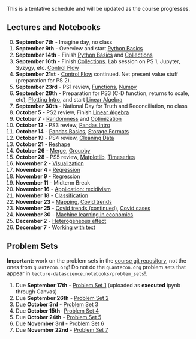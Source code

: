 This is a tentative schedule and will be updated as the course progresses.

## Lectures and Notebooks
0. **September 7th** - Imagine day, no class 
1. **September 9th** -  Overview and start [Python Basics](https://datascience.quantecon.org/python_fundamentals/basics.html)
2. **September 14th** - Finish [Python Basics](https://datascience.quantecon.org/python_fundamentals/basics.html) and [Collections](https://datascience.quantecon.org/python_fundamentals/collections.html)
3. **September 16th** - Finish [Collections](https://datascience.quantecon.org/python_fundamentals/collections.html). Lab session on PS 1, Jupyter, Syzygy, etc. [Control Flow](https://datascience.quantecon.org/python_fundamentals/control_flow.html)
4. **September 21st** - [Control Flow](https://datascience.quantecon.org/python_fundamentals/control_flow.html) continued. Net present value stuff (preparation for PS 2).
5. **September 23rd** - PS1 review, [Functions](https://datascience.quantecon.org/python_fundamentals/functions.html), [Numpy](https://datascience.quantecon.org/scientific/numpy_arrays.html)
6. **September 28th** - Preparation for PS3 (C-D function, returns to scale, etc), [Plotting Intro](https://datascience.quantecon.org/scientific/plotting.html), and start [Linear Algebra](https://datascience.quantecon.org/scientific/applied_linalg.html)
7. **September 30th** - National Day for Truth and Reconciliation, no class
8. **October 5** - PS2 review, Finish [Linear Algebra](https://datascience.quantecon.org/scientific/applied_linalg.html)
9.  **October 7** - [Randomness](https://datascience.quantecon.org/scientific/randomness.html) and [Optimization](https://datascience.quantecon.org/scientific/optimization.html)
10. **October 12** - PS3 review, [Pandas Intro](https://datascience.quantecon.org/pandas/intro.html)
11. **October 14** - [Pandas Basics](https://datascience.quantecon.org/pandas/basics.html), [Storage Formats](https://datascience.quantecon.org/pandas/storage_formats.html)
12. **October 19** - PS4 review, [Cleaning Data](https://datascience.quantecon.org/pandas/data_clean.html)
13. **October 21** - [Reshape](https://datascience.quantecon.org/pandas/reshape.html)
14. **October 26** - [Merge](https://datascience.quantecon.org/pandas/merge.html), [Groupby](https://datascience.quantecon.org/pandas/groupby.html)
15. **October 28** - PS5 review, [Matplotlib](https://datascience.quantecon.org/pandas/matplotlib.html), [Timeseries](https://datascience.quantecon.org/pandas/timeseries.html)
16. **November 2** - [Visualization](https://datascience.quantecon.org/applications/visualization_rules.html)
17. **November 4** - [Regression](https://datascience.quantecon.org/applications/regression.html)
18. **November 9** - [Regression](https://datascience.quantecon.org/applications/regression.html)
19. **November 11** - Midterm Break
20. **November 16** - [Application: recidivism](https://datascience.quantecon.org/applications/recidivism.html)
21. **November 18** - [Classification](https://datascience.quantecon.org/applications/classification.html)
22. **November 23** - [Mapping](https://datascience.quantecon.org/applications/maps.html), [Covid trends](https://github.com/ubcecon/ECON323_2020_Fall/blob/master/extra_notebooks/covid-trends.ipynb)
23. **November 25** - [Covid trends (continued)](https://github.com/ubcecon/ECON323_2020_Fall/blob/master/extra_notebooks/covid-trends.ipynb), [Covid cases](https://github.com/ubcecon/ECON323_2020_Fall/blob/master/extra_notebooks/covid-cases.ipynb)
24. **November 30** - [Machine learning in economics](https://datascience.quantecon.org/applications/ml_in_economics.html)
25. **December 2** - [Heterogeneous effect](https://datascience.quantecon.org/applications/heterogeneity.html)
26. **December 7** - [Working with text](https://datascience.quantecon.org/applications/working_with_text.html)

## Problem Sets
**Important:** work on the problem sets in the [course git repository](https://github.com/ubcecon/ECON323_2021_Fall/tree/master/problem_sets), not the ones from `quantecon.org`! Do not do the `quantecon.org` problem sets that appear in `lecture-datascience.notebooks/problem_sets`!.

1. Due **September 17th** - [Problem Set 1](/problem_sets/problem_set_1.ipynb) (uploaded as **executed** ipynb through Canvas)
2. Due **September 26th** - [Problem Set 2](/problem_sets/problem_set_2.ipynb)
3. Due **October 3rd** - [Problem Set 3](/problem_sets/problem_set_3.ipynb)
4. Due **October 15th**- [Problem Set 4](/problem_sets/problem_set_4.ipynb)
5. Due **October 24th** - [Problem Set 5](/problem_sets/problem_set_5.ipynb)
6. Due **November 3rd** - [Problem Set 6](/problem_sets/problem_set_6.ipynb)
7. Due **November 22nd** - [Problem Set 7](/problem_sets/problem_set_7.html)
<!-- 7. Due **November 19th** [Problem Set 8](https://datascience.quantecon.org/problem_sets/problem_set_8.html) or the exercises from [the covid prediction notebook](https://github.com/ubcecon/323-covid/blob/master/notebooks/covid-prediction.ipynb) -\-> -->
